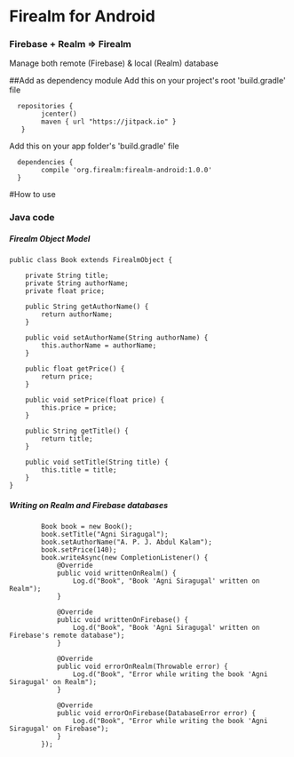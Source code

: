 # Firealm for Android

### Firebase + Realm => Firealm
Manage both remote (Firebase) &amp; local (Realm) database

##Add as dependency module
Add this on your project's root 'build.gradle' file
```
  repositories { 
        jcenter()
        maven { url "https://jitpack.io" }
   }
```
Add this on your app folder's 'build.gradle' file
```
  dependencies {
        compile 'org.firealm:firealm-android:1.0.0'
  }
```
#How to use
### Java code
##### Firealm Object Model
```
public class Book extends FirealmObject {

    private String title;
    private String authorName;
    private float price;

    public String getAuthorName() {
        return authorName;
    }

    public void setAuthorName(String authorName) {
        this.authorName = authorName;
    }

    public float getPrice() {
        return price;
    }

    public void setPrice(float price) {
        this.price = price;
    }

    public String getTitle() {
        return title;
    }

    public void setTitle(String title) {
        this.title = title;
    }
}
```
##### Writing on Realm and Firebase databases
```
        Book book = new Book();
        book.setTitle("Agni Siragugal");
        book.setAuthorName("A. P. J. Abdul Kalam");
        book.setPrice(140);
        book.writeAsync(new CompletionListener() {
            @Override
            public void writtenOnRealm() {
                Log.d("Book", "Book 'Agni Siragugal' written on Realm");
            }

            @Override
            public void writtenOnFirebase() {
                Log.d("Book", "Book 'Agni Siragugal' written on Firebase's remote database");
            }

            @Override
            public void errorOnRealm(Throwable error) {
                Log.d("Book", "Error while writing the book 'Agni Siragugal' on Realm");
            }

            @Override
            public void errorOnFirebase(DatabaseError error) {
                Log.d("Book", "Error while writing the book 'Agni Siragugal' on Firebase");
            }
        });
```
